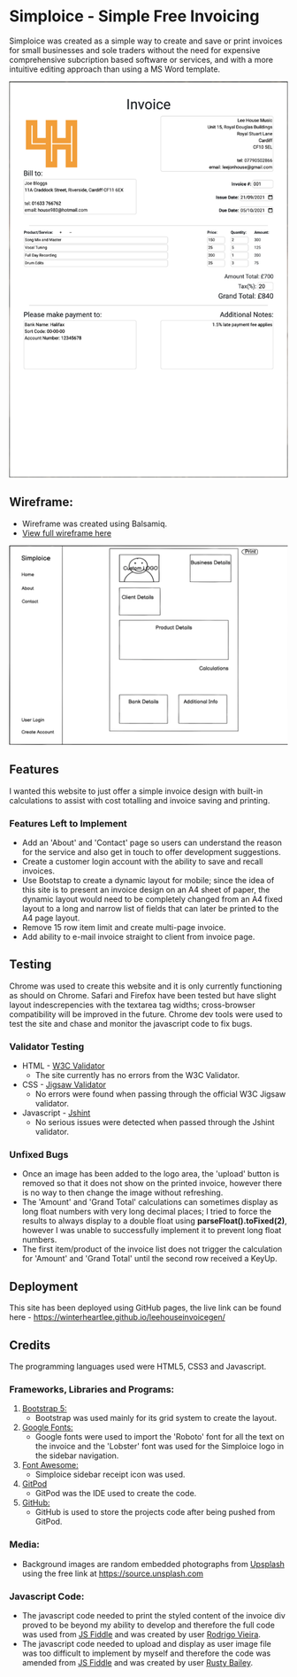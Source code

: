 # Simploice - Simple Free Invoicing

Simploice was created as a simple way to create and save or print invoices for small businesses and sole traders without the need for expensive comprehensive subcription based software or services, and with a more intuitive editing approach than using a MS Word template.


![Generated Invoice Example](assets/images/invoice-example.png)

## Wireframe:
- Wireframe was created using Balsamiq.
- [View full wireframe here](assets/images/simploice-wireframe.png)

![Wireframe Preview](assets/images/simploice-wireframe-preview.png)

## Features 

I wanted this website to just offer a simple invoice design with built-in calculations to assist with cost totalling and invoice saving and printing.

### Features Left to Implement

- Add an 'About' and 'Contact' page so users can understand the reason for the service and also get in touch to offer development suggestions.
- Create a customer login account with the ability to save and recall invoices.
- Use Bootstap to create a dynamic layout for mobile; since the idea of this site is to present an invoice design on an A4 sheet of paper, the dynamic layout would need to be completely changed from an A4 fixed layout to a long and narrow list of fields that can later be printed to the A4 page layout.
- Remove 15 row item limit and create multi-page invoice.
- Add ability to e-mail invoice straight to client from invoice page.

## Testing 

Chrome was used to create this website and it is only currently functioning as should on Chrome. Safari and Firefox have been tested but have slight layout indescrepencies with the textarea tag widths; cross-browser compatibility will be improved in the future. Chrome dev tools were used to test the site and chase and monitor the javascript code to fix bugs.


### Validator Testing 

- HTML - [W3C Validator](http://jigsaw.w3.org/css-validator/validator?uri=https%3A%2F%2Fwinterheartlee.github.io%2Fleehouseinvoicegen%2F&profile=css3svg&usermedium=all&warning=1&vextwarning=)
  - The site currently has no errors from the W3C Validator.
- CSS - [Jigsaw Validator](http://jigsaw.w3.org/css-validator/validator?uri=https%3A%2F%2Fwinterheartlee.github.io%2Fleehouseinvoicegen%2F&profile=css3svg&usermedium=all&warning=1&vextwarning=)
  - No errors were found when passing through the official W3C Jigsaw validator.
- Javascript - [Jshint](https://jshint.com/) 
  - No serious issues were detected when passed through the Jshint validator.

### Unfixed Bugs

- Once an image has been added to the logo area, the 'upload' button is removed so that it does not show on the printed invoice, however there is no way to then change the image without refreshing.
- The 'Amount' and 'Grand Total' calculations can sometimes display as long float numbers with very long decimal places; I tried to force the results to always display to a double float using <b>parseFloat().toFixed(2)</b>, however I was unable to successfully implement it to prevent long float numbers.
- The first item/product of the invoice list does not trigger the calculation for 'Amount' and 'Grand Total' until the second row received a KeyUp.


## Deployment

This site has been deployed using GitHub pages, the live link can be found here - https://winterheartlee.github.io/leehouseinvoicegen/


## Credits 

The programming languages used were HTML5, CSS3 and Javascript.

### Frameworks, Libraries and Programs:

1. [Bootstrap 5:](https://getbootstrap.com/docs/4.6/getting-started/introduction/)
    - Bootstrap was used mainly for its grid system to create the layout.
1. [Google Fonts:](https://fonts.google.com/)
    - Google fonts were used to import the 'Roboto' font for all the text on the invoice and the 'Lobster' font was used for the Simploice logo in the sidebar navigation.
1. [Font Awesome:](https://fontawesome.com/)
    - Simploice sidebar receipt icon was used.
1. [GitPod](https://www.gitpod.io/)
    - GitPod was the IDE used to create the code.
1. [GitHub:](https://github.com/)
    - GitHub is used to store the projects code after being pushed from GitPod.

### Media:

- Background images are random embedded photographs from [Upsplash](https://unsplash.com/photos/OQlPahHa7Bc) using the free link at https://source.unsplash.com

### Javascript Code:

- The javascript code needed to print the styled content of the invoice div proved to be beyond my ability to develop and therefore the full code was used from [JS Fiddle](https://jsfiddle.net/crabbly/gqjqh1gn/) and was created by user [Rodrigo Vieira](https://github.com/crabbly).
- The javascript code needed to upload and display as user image file was too difficult to implement by myself and therefore the code was amended from [JS Fiddle](https://jsfiddle.net/rustybailey/2b7dD/) and was created by user [Rusty Bailey](https://github.com/rustybailey).